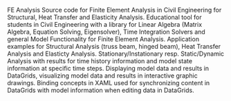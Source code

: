 FE Analysis Source code for
Finite Element Analysis in Civil Engineering for Structural, Heat Transfer and Elasticity Analysis.
Educational tool for students in Civil Engineering with a library for Linear Algebra (Matrix Algebra, Equation Solving, Eigensolver),
Time Integration Solvers and general Model Functionality for Finite Element Analysis.
Application examples for Structural Analysis (truss beam, hinged beam), Heat Transfer Analysis and Elasticty Analysis. 
Stationary/Instationary resp. Static/Dynamic Analysis with results for time history information and model state information at specific time steps.
Displaying model data and results in DataGrids, visualizing model data and results in interactive graphic drawings.
Binding concepts in XAML used for synchronizing content in DataGrids with model information when editing data in DataGrids.
